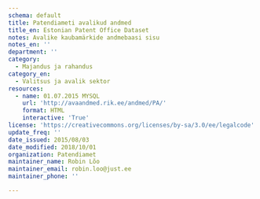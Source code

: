 ```yaml
---
schema: default
title: Patendiameti avalikud andmed
title_en: Estonian Patent Office Dataset
notes: Avalike kaubamärkide andmebaasi sisu
notes_en: ''
department: ''
category:
  - Majandus ja rahandus
category_en:
  - Valitsus ja avalik sektor 
resources:
  - name: 01.07.2015 MYSQL
    url: 'http://avaandmed.rik.ee/andmed/PA/'
    format: HTML
    interactive: 'True'
license: 'https://creativecommons.org/licenses/by-sa/3.0/ee/legalcode'
update_freq: ''
date_issued: 2015/08/03
date_modified: 2018/10/01
organization: Patendiamet
maintainer_name: Robin Lõo
maintainer_email: robin.loo@just.ee
maintainer_phone: ''

---
```

